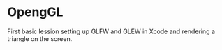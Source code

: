 # OpengGL

First basic lession setting up GLFW and GLEW in Xcode and rendering a triangle on the screen. 

